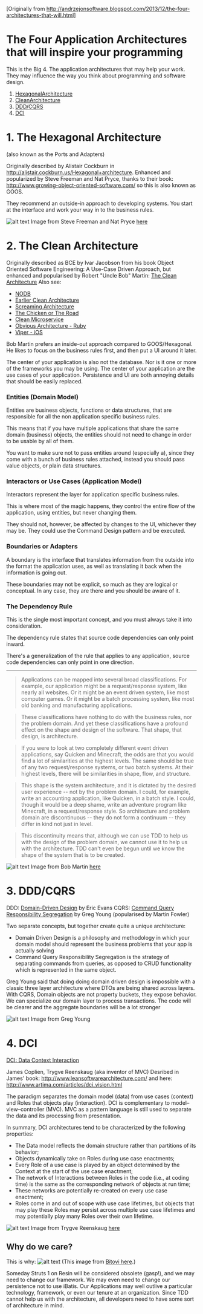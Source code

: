 [Originally from http://andrzejonsoftware.blogspot.com/2013/12/the-four-architectures-that-will.html]
# The Four Application Architectures that will inspire your programming

This is the Big 4. The application architectures that may help your work. They may influence the way you think about programming and software design.

1. [HexagonalArchitecture](#1-the-hexagonal-architecture)
2. [CleanArchitecture](#2-the-clean-architecture)
3. [DDD/CQRS](#3-dddcqrs)
4. [DCI](#4-dci)

# 1. The Hexagonal Architecture

(also known as the Ports and Adapters)

Originally described by Alistair Cockburn in http://alistair.cockburn.us/Hexagonal+architecture.
Enhanced and popularized by Steve Freeman and Nat Pryce, thanks to their book: http://www.growing-object-oriented-software.com/
so this is also known as GOOS.

They recommend an outside-in approach to developing systems. You start at the interface and work your way in to the business rules.

![alt text](https://cdn.rawgit.com/StevenACoffman/Pico/master/topics/images/ports-and-adapters-architecture.svg "Hexagonal Architecture")
Image from Steve Freeman and Nat Pryce [here](http://www.growing-object-oriented-software.com/figures.html)

# 2. The Clean Architecture

Originally described as BCE by Ivar Jacobson from his book Object Oriented Software Engineering: A Use-Case Driven Approach, but enhanced and popularised by Robert "Uncle Bob" Martin: [The Clean Architecture](http://blog.8thlight.com/uncle-bob/2012/08/13/the-clean-architecture.html)
Also see:
* [NODB](https://blog.8thlight.com/uncle-bob/2012/05/15/NODB.html)
* [Earlier Clean Architecture](https://blog.8thlight.com/uncle-bob/2011/11/22/Clean-Architecture.html)
* [Screaming Architecture](https://blog.8thlight.com/uncle-bob/2011/09/30/Screaming-Architecture.html)
* [The Chicken or The Road](https://blog.8thlight.com/uncle-bob/2014/01/27/TheChickenOrTheRoad.html)
* [Clean Microservice](http://blog.cleancoder.com/uncle-bob/2014/10/01/CleanMicroserviceArchitecture.html)
* [Obvious Architecture - Ruby](http://retromocha.com/obvious/)
* [Viper - iOS](https://www.objc.io/issues/13-architecture/viper/)

Bob Martin prefers an inside-out approach compared to GOOS/Hexagonal. He likes to focus on the business rules first, and then put a UI around it later.

The center of your application is also not the database. Nor is it one or more of the frameworks you may be using. The center of your application are the use cases of your application. Persistence and UI are both annoying details that should be easily replaced.

### Entities (Domain Model)
Entities are business objects, functions or data structures, that are responsible for all the non application specific business rules.

This means that if you have multiple applications that share the same domain (business) objects, the entities should not need to change in order to be usable by all of them.

You want to make sure not to pass entities around (especially a), since they come with a bunch of business rules attached, instead you should pass value objects, or plain data structures.

### Interactors or Use Cases (Application Model)
Interactors represent the layer for application specific business rules.

This is where most of the magic happens, they control the entire flow of the application, using entities, but never changing them.

They should not, however, be affected by changes to the UI, whichever they may be. They could use the Command Design pattern and be executed.

### Boundaries or Adapters
A boundary is the interface that translates information from the outside into the format the application uses, as well as translating it back when the information is going out.

These boundaries may not be explicit, so much as they are logical or conceptual. In any case, they are there and you should be aware of it.

### The Dependency Rule
This is the single most important concept, and you must always take it into consideration.

The dependency rule states that source code dependencies can only point inward.

There's a generalization of the rule that applies to any application, source code dependencies can only point in one direction.

---

> Applications can be mapped into several broad classifications. For example, our application might be a request/response system, like nearly all websites. Or it might be an event driven system, like most computer games. Or it might be a batch processing system, like most old banking and manufacturing applications.

> These classifications have nothing to do with the business rules, nor the problem domain. And yet these classifications have a profound effect on the shape and design of the software. That shape, that design, is architecture.

> If you were to look at two completely different event driven applications, say Quicken and Minecraft, the odds are that you would find a lot of similarities at the highest levels. The same should be true of any two request/response systems, or two batch systems. At their highest levels, there will be similarities in shape, flow, and structure.

> This shape is the system architecture, and it is dictated by the desired user experience -- not by the problem domain. I could, for example, write an accounting application, like Quicken, in a batch style. I could, though it would be a deep shame, write an adventure program like Minecraft, in a request/response style. So architecture and problem domain are discontinuous -- they do not form a continuum -- they differ in kind not just in level.

> This discontinuity means that, although we can use TDD to help us with the design of the problem domain, we cannot use it to help us with the architecture. TDD can't even be begun until we know the shape of the system that is to be created.

![alt text](https://github.com/StevenACoffman/Pico/raw/master/topics/images/CleanArchitecture.jpg "Bob Martin Clean Architecture")
Image from Bob Martin [here](http://blog.8thlight.com/uncle-bob/2012/08/13/the-clean-architecture.html)

# 3. DDD/CQRS

DDD: [Domain-Driven Design](https://en.wikipedia.org/wiki/Domain-driven_design) by Eric Evans
CQRS: [Command Query Responsibility Segregation](http://martinfowler.com/bliki/CQRS.html) by Greg Young (popularised by Martin Fowler)

Two separate concepts, but together create quite a unique architecture:
* Domain Driven Design is a philosophy and methodology in which your domain model should represent the business problems that your app is actually solving
* Command Query Responsibility Segregation is the strategy of separating commands from queries, as opposed to CRUD functionality which is represented in the same object.

Greg Young said that doing doing domain driven design is impossible with a classic three layer architecture where DTOs are being shared across layers. With CQRS, Domain objects are not property buckets, they expose behavior. We can specialize our domain layer to process transactions. The code will be clearer and the aggregate boundaries will be a lot stronger

![alt text](https://github.com/StevenACoffman/Pico/raw/master/topics/images/ddd-cqrs-greg-youngg "Greg Young DDD CQRS with Event sourcing")
Image from Greg Young

# 4. DCI

[DCI: Data Context Interaction](https://en.wikipedia.org/wiki/Data,_context_and_interaction)

James Coplien, Trygve Reenskaug (aka inventor of MVC)
Desribed in James' book: http://www.leansoftwarearchitecture.com/ and here: http://www.artima.com/articles/dci_vision.html

The paradigm separates the domain model (data) from use cases (context) and Roles that objects play (interaction). DCI is complementary to model–view–controller (MVC). MVC as a pattern language is still used to separate the data and its processing from presentation.

In summary, DCI architectures tend to be characterized by the following properties:

* The Data model reflects the domain structure rather than partitions of its behavior;
* Objects dynamically take on Roles during use case enactments;
* Every Role of a use case is played by an object determined by the Context at the start of the use case enactment;
* The network of Interactions between Roles in the code (i.e., at coding time) is the same as the corresponding network of objects at run time;
* These networks are potentially re-created on every use case enactment;
* Roles come in and out of scope with use case lifetimes, but objects that may play these Roles may persist across multiple use case lifetimes and may potentially play many Roles over their own lifetime.

![alt text](https://cdn.rawgit.com/StevenACoffman/Pico/master/topics/images/DCI.svg "Reenskaug DCI")
Image from Trygve Reenskaug [here](http://folk.uio.no/trygver/2008/commonsense.pdf)

## Why do we care?

This is why:
![alt text](https://github.com/StevenACoffman/Pico/raw/master/topics/images/longevity.jpg "Bitovi JavaScript Longevity")
(This image from [Bitovi here](http://blog.bitovi.com/longevity-or-lack-thereof-in-javascript-frameworks/).)

Someday Struts 1 on Resin will be considered obsolete (gasp!), and we may need to change our framework. We may even need to change our persistence not to use iBatis. Our Applications may well outlive a particular technology, framework, or even our tenure at an organization. Since TDD cannot help us with the architecture, all developers need to have some sort of architecture in mind.
